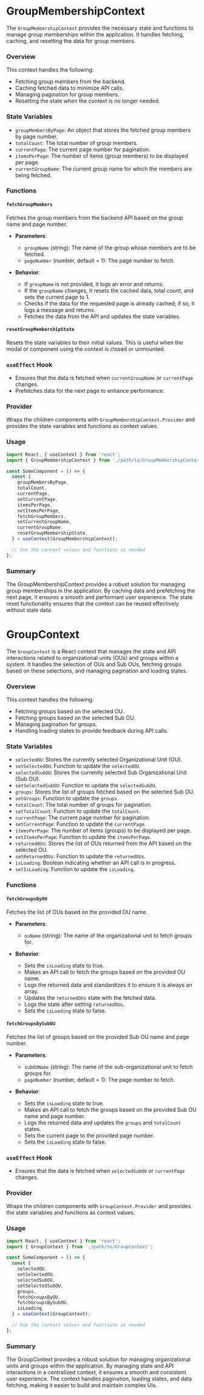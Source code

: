 # GroupMembershipContext

The `GroupMembershipContext` provides the necessary state and functions to manage group memberships within the application. It handles fetching, caching, and resetting the data for group members.

### Overview

This context handles the following:
- Fetching group members from the backend.
- Caching fetched data to minimize API calls.
- Managing pagination for group members.
- Resetting the state when the context is no longer needed.

### State Variables

- `groupMembersByPage`: An object that stores the fetched group members by page number.
- `totalCount`: The total number of group members.
- `currentPage`: The current page number for pagination.
- `itemsPerPage`: The number of items (group members) to be displayed per page.
- `currentGroupName`: The current group name for which the members are being fetched.

### Functions

#### `fetchGroupMembers`

Fetches the group members from the backend API based on the group name and page number.

- **Parameters**:
  - `groupName` (string): The name of the group whose members are to be fetched.
  - `pageNumber` (number, default = 1): The page number to fetch.

- **Behavior**:
  - If `groupName` is not provided, it logs an error and returns.
  - If the `groupName` changes, it resets the cached data, total count, and sets the current page to 1.
  - Checks if the data for the requested page is already cached; if so, it logs a message and returns.
  - Fetches the data from the API and updates the state variables.

#### `resetGroupMembershipState`

Resets the state variables to their initial values. This is useful when the modal or component using the context is closed or unmounted.

### `useEffect` Hook

- Ensures that the data is fetched when `currentGroupName` or `currentPage` changes.
- Prefetches data for the next page to enhance performance.

### Provider

Wraps the children components with `GroupMembershipContext.Provider` and provides the state variables and functions as context values.

### Usage

```jsx
import React, { useContext } from 'react';
import { GroupMembershipContext } from './path/to/GroupMembershipContext';

const SomeComponent = () => {
  const {
    groupMembersByPage,
    totalCount,
    currentPage,
    setCurrentPage,
    itemsPerPage,
    setItemsPerPage,
    fetchGroupMembers,
    setCurrentGroupName,
    currentGroupName,
    resetGroupMembershipState,
  } = useContext(GroupMembershipContext);

  // Use the context values and functions as needed
};
```

### Summary

The GroupMembershipContext provides a robust solution for managing group memberships in the application. By caching data and prefetching the next page, it ensures a smooth and performant user experience. The state reset functionality ensures that the context can be reused effectively without stale data.

# GroupContext

The `GroupContext` is a React context that manages the state and API interactions related to organizational units (OUs) and groups within a system. It handles the selection of OUs and Sub OUs, fetching groups based on these selections, and managing pagination and loading states.

### Overview

This context handles the following:
- Fetching groups based on the selected OU.
- Fetching groups based on the selected Sub OU.
- Managing pagination for groups.
- Handling loading states to provide feedback during API calls.

### State Variables

- `selectedOU`: Stores the currently selected Organizational Unit (OU).
- `setSelectedOU`: Function to update the `selectedOU`.
- `selectedSubOU`: Stores the currently selected Sub Organizational Unit (Sub OU).
- `setSelectedSubOU`: Function to update the `selectedSubOU`.
- `groups`: Stores the list of groups fetched based on the selected Sub OU.
- `setGroups`: Function to update the `groups`.
- `totalCount`: The total number of groups for pagination.
- `setTotalCount`: Function to update the `totalCount`.
- `currentPage`: The current page number for pagination.
- `setCurrentPage`: Function to update the `currentPage`.
- `itemsPerPage`: The number of items (groups) to be displayed per page.
- `setItemsPerPage`: Function to update the `itemsPerPage`.
- `returnedOUs`: Stores the list of OUs returned from the API based on the selected OU.
- `setReturnedOUs`: Function to update the `returnedOUs`.
- `isLoading`: Boolean indicating whether an API call is in progress.
- `setIsLoading`: Function to update the `isLoading`.

### Functions

#### `fetchGroupsByOU`

Fetches the list of OUs based on the provided OU name.

- **Parameters**:
  - `ouName` (string): The name of the organizational unit to fetch groups for.

- **Behavior**:
  - Sets the `isLoading` state to true.
  - Makes an API call to fetch the groups based on the provided OU name.
  - Logs the returned data and standardizes it to ensure it is always an array.
  - Updates the `returnedOUs` state with the fetched data.
  - Logs the state after setting `returnedOUs`.
  - Sets the `isLoading` state to false.

#### `fetchGroupsBySubOU`

Fetches the list of groups based on the provided Sub OU name and page number.

- **Parameters**:
  - `subOUName` (string): The name of the sub-organizational unit to fetch groups for.
  - `pageNumber` (number, default = 1): The page number to fetch.

- **Behavior**:
  - Sets the `isLoading` state to true.
  - Makes an API call to fetch the groups based on the provided Sub OU name and page number.
  - Logs the returned data and updates the `groups` and `totalCount` states.
  - Sets the current page to the provided page number.
  - Sets the `isLoading` state to false.

### `useEffect` Hook

- Ensures that the data is fetched when `selectedSubOU` or `currentPage` changes.

### Provider

Wraps the children components with `GroupContext.Provider` and provides the state variables and functions as context values.

### Usage

```jsx
import React, { useContext } from 'react';
import { GroupContext } from './path/to/GroupContext';

const SomeComponent = () => {
  const {
    selectedOU,
    setSelectedOU,
    selectedSubOU,
    setSelectedSubOU,
    groups,
    fetchGroupsByOU,
    fetchGroupsBySubOU,
    isLoading,
  } = useContext(GroupContext);

  // Use the context values and functions as needed
};
```
### Summary

The GroupContext provides a robust solution for managing organizational units and groups within the application. By managing state and API interactions in a centralized context, it ensures a smooth and consistent user experience. The context handles pagination, loading states, and data fetching, making it easier to build and maintain complex UIs.